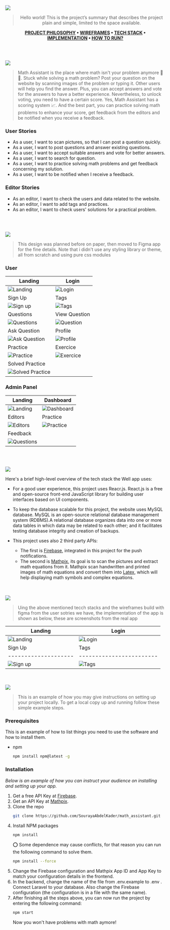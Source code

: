 <img src="./readme/title1.svg"/>

<div align="center">

> Hello world! This is the project’s summary that describes the project plain and simple, limited to the space available.

**[PROJECT PHILOSOPHY](https://github.com/julescript/well_app#-project-philosophy) • [WIREFRAMES](https://github.com/julescript/well_app#-wireframes) • [TECH STACK](https://github.com/julescript/well_app#-tech-stack) • [IMPLEMENTATION](https://github.com/julescript/well_app#-impplementation) • [HOW TO RUN?](https://github.com/julescript/well_app#-how-to-run)**

</div>

<br><br>

<img src="./readme/title2.svg"/>

> Math Assistant is the place where math isn't your problem anymore :blue_book::triangular_ruler:.
> Stuck while solving a math problem? Post your question on the website by scanning images of the problem or typing it. Other users will help you find the answer. Plus, you can accept answers and vote for the answers to have a better experience. Nevertheless, to unlock voting, you need to have a certain score. Yes, Math Assistant has a scoring system :chart_with_upwards_trend:. And the best part, you can practice solving math problems to enhance your score, get feedback from the editors and be notified when you receive a feedback.

### User Stories

- As a user, I want to scan pictures, so that I can post a question quickly.
- As a user, I want to post questions and answer existing questions.
- As a user, I want to accept suitable answers and vote for better answers.
- As a user, I want to search for question.
- As a user, I want to practice solving math problems and get feedback concerning my solution.
- As a user, I want to be notified when I receive a feedback.

### Editor Stories

- As an editor, I want to check the users and data related to the website.
- As an editor, I want to add tags and practices.
- As an editor, I want to check users' solutions for a practical problem.

<br><br>

<img src="./readme/title3.svg"/>

> This design was planned before on paper, then moved to Figma app for the fine details.
> Note that i didn't use any styling library or theme, all from scratch and using pure css modules

### User

| Landing                                 | Login                                 |
| --------------------------------------- | ------------------------------------- |
| ![Landing](./readme/user_home.png)      | ![Login](./readme/user_login.png)     |
| Sign Up                                 | Tags                                  |
| ![Sign up](./readme/user_signup.png)    | ![Tags](./readme/tags.PNG)            |
| Questions                               | View Question                         |
| ![Questions](./readme/questions.PNG)    | ![Question](./readme/question.png)    |
| Ask Question                            | Profile                               |
| ![Ask Question](./readme/ask.png)       | ![Profile](./readme/user_profile.png) |
| Practice                                | Exercice                              |
| ![Practice](./readme/practice.PNG)      | ![Exercice](./readme/exercice.PNG)    |
| Solved Practice                         |                                       |
| ![Solved Practice](./readme/solved.PNG) |                                       |

### Admin Panel

| Landing                             | Dashboard                                |
| ----------------------------------- | ---------------------------------------- |
| ![Landing](./readme/admin_home.png) | ![Dashboard](./readme/dashboard.png)     |
| Editors                             | Practice                                 |
| ![Editors](./readme/editors.png)    | ![Practice](./readme/admin_practice.png) |
| Feedback                            |                                          |
| ![Questions](./readme/feedback.png) |                                          |

<br><br>

<img src="./readme/title4.svg"/>

Here's a brief high-level overview of the tech stack the Well app uses:

- For a good user experience, this project uses Reacr.js. React.js is a free and open-source front-end JavaScript library for building user interfaces based on UI components.

- To keep the database scalable for this project, the website uses MySQL database. MySQL is an open-source relational database management system (RDBMS).A relational database organizes data into one or more data tables in which data may be related to each other; and it facilitates testing database integrity and creation of backups.

- This project uses also 2 third party APIs:
  - The first is [Firebase](https://firebase.google.com/), integrated in this project for the push notifications.
  - The second is [Mathpix](https://mathpix.com/), its goal is to scan the pictures and extract math equations from it. Mathpix scan handwritten and printed images of math equations and convert them into [Latex](https://openbase.com/js/react-latex), which will help displaying math symbols and complex equations.

<br><br>
<img src="./readme/title5.svg"/>

> Uing the above mentioned tecch stacks and the wireframes build with figma from the user sotries we have, the implementation of the app is shown as below, these are screenshots from the real app

| Landing              | Login                    |
| -------------------- | ------------------------ |
| ![Landing](./)       | ![Login](./)             |
| Sign Up              | Tags                     |
| -------------------- | ------------------------ |
| ![Sign up](./)       | ![Tags](./)              |

<br><br>
<img src="./readme/title6.svg"/>

> This is an example of how you may give instructions on setting up your project locally.
> To get a local copy up and running follow these simple example steps.

### Prerequisites

This is an example of how to list things you need to use the software and how to install them.

- npm
  ```sh
  npm install npm@latest -g
  ```

### Installation

_Below is an example of how you can instruct your audience on installing and setting up your app._

1. Get a free API Key at [Firebase](https://firebase.google.com/).
2. Get an API Key at [Mathpix](https://mathpix.com/).
3. Clone the repo
   ```sh
   git clone https://github.com/SourayaAbdelKader/math_assistant.git
   ```
4. Install NPM packages
   ```sh
   npm install
   ```
   :o: Some dependence may cause conflicts, for that reason you can run the following command to solve them.
   ```sh
   npm install --force
   ```
5. Change the Firebase configuration and Mathpix App ID and App Key to match your configuration details in the frontend.
6. In the backend, change the name of the file from .env.example to .env . Connect Laravel to your database. Also change the Firebase configuration (the configuration is in a file with the same name).
7. After finishing all the steps above, you can now run the project by entering the following command:
   ```sh
   npm start
   ```
   Now you won't have problems with math aymore!
